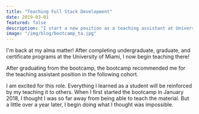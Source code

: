 ```yaml
---
title: "Teaching Full Stack Development"
date: 2019-03-01
featured: false
description: "I start a new position as a teaching assistant at University of Miami's coding bootcamp."
image: "/img/blog/bootcamp_ta.jpg"
---
```

I'm back at my alma matter! After completing undergraduate, graduate, and certificate programs at the University of Miami, I now begin teaching there!

After graduating from the bootcamp, the bootcamp recommended me for the teaching assistant position in the following cohort.

I am excited for this role. Everything I learned as a student will be reinforced by my teaching it to others. When I first started the bootcamp in January 2018, I thought I was so far away from being able to teach the material. But a little over a year later, I begin doing what I thought was impossible.
